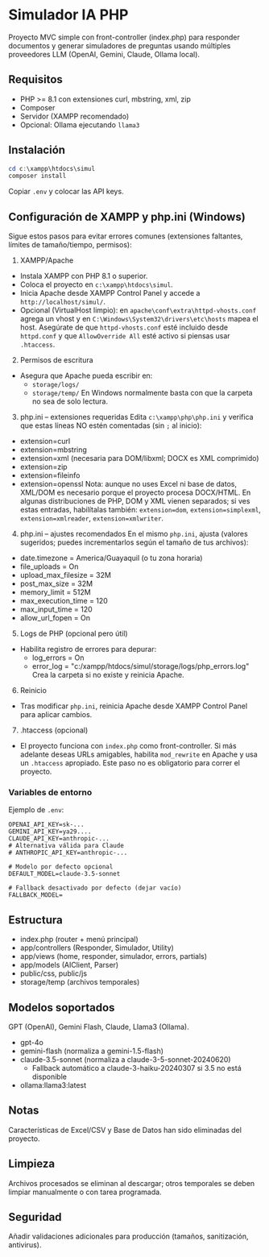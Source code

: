 # Simulador IA PHP

Proyecto MVC simple con front-controller (index.php) para responder documentos y generar simuladores de preguntas usando múltiples proveedores LLM (OpenAI, Gemini, Claude, Ollama local).

## Requisitos
- PHP >= 8.1 con extensiones curl, mbstring, xml, zip
- Composer
- Servidor (XAMPP recomendado)
- Opcional: Ollama ejecutando `llama3`

## Instalación
```powershell
cd c:\xampp\htdocs\simul
composer install
```
Copiar `.env` y colocar las API keys.

## Configuración de XAMPP y php.ini (Windows)

Sigue estos pasos para evitar errores comunes (extensiones faltantes, límites de tamaño/tiempo, permisos):

1) XAMPP/Apache
- Instala XAMPP con PHP 8.1 o superior.
- Coloca el proyecto en `c:\xampp\htdocs\simul`.
- Inicia Apache desde XAMPP Control Panel y accede a `http://localhost/simul/`.
- Opcional (VirtualHost limpio): en `apache\conf\extra\httpd-vhosts.conf` agrega un vhost y en `C:\Windows\System32\drivers\etc\hosts` mapea el host. Asegúrate de que `httpd-vhosts.conf` esté incluido desde `httpd.conf` y que `AllowOverride All` esté activo si piensas usar `.htaccess`.

2) Permisos de escritura
- Asegura que Apache pueda escribir en:
	- `storage/logs/`
	- `storage/temp/`
	En Windows normalmente basta con que la carpeta no sea de solo lectura.

3) php.ini – extensiones requeridas
Edita `c:\xampp\php\php.ini` y verifica que estas líneas NO estén comentadas (sin `;` al inicio):
- extension=curl
- extension=mbstring
- extension=xml  (necesaria para DOM/libxml; DOCX es XML comprimido)
- extension=zip
- extension=fileinfo
- extension=openssl
Nota: aunque no uses Excel ni base de datos, XML/DOM es necesario porque el proyecto procesa DOCX/HTML. En algunas distribuciones de PHP, DOM y XML vienen separados; si ves estas entradas, habilítalas también: `extension=dom`, `extension=simplexml`, `extension=xmlreader`, `extension=xmlwriter`.

4) php.ini – ajustes recomendados
En el mismo `php.ini`, ajusta (valores sugeridos; puedes incrementarlos según el tamaño de tus archivos):
- date.timezone = America/Guayaquil
  (o tu zona horaria)
- file_uploads = On
- upload_max_filesize = 32M
- post_max_size = 32M
- memory_limit = 512M
- max_execution_time = 120
- max_input_time = 120
- allow_url_fopen = On

5) Logs de PHP (opcional pero útil)
- Habilita registro de errores para depurar:
	- log_errors = On
	- error_log = "c:/xampp/htdocs/simul/storage/logs/php_errors.log"
	Crea la carpeta si no existe y reinicia Apache.

6) Reinicio
- Tras modificar `php.ini`, reinicia Apache desde XAMPP Control Panel para aplicar cambios.

7) .htaccess (opcional)
- El proyecto funciona con `index.php` como front-controller. Si más adelante deseas URLs amigables, habilita `mod_rewrite` en Apache y usa un `.htaccess` apropiado. Este paso no es obligatorio para correr el proyecto.

### Variables de entorno

Ejemplo de `.env`:

```
OPENAI_API_KEY=sk-...
GEMINI_API_KEY=ya29....
CLAUDE_API_KEY=anthropic-...
# Alternativa válida para Claude
# ANTHROPIC_API_KEY=anthropic-...

# Modelo por defecto opcional
DEFAULT_MODEL=claude-3.5-sonnet

# Fallback desactivado por defecto (dejar vacío)
FALLBACK_MODEL=
```

## Estructura
- index.php (router + menú principal)
- app/controllers (Responder, Simulador, Utility)
- app/views (home, responder, simulador, errors, partials)
- app/models (AIClient, Parser)
- public/css, public/js
- storage/temp (archivos temporales)

## Modelos soportados
GPT (OpenAI), Gemini Flash, Claude, Llama3 (Ollama).

- gpt-4o
- gemini-flash (normaliza a gemini-1.5-flash)
- claude-3.5-sonnet (normaliza a claude-3-5-sonnet-20240620)
	- Fallback automático a claude-3-haiku-20240307 si 3.5 no está disponible
- ollama:llama3:latest

## Notas
Características de Excel/CSV y Base de Datos han sido eliminadas del proyecto.

## Limpieza
Archivos procesados se eliminan al descargar; otros temporales se deben limpiar manualmente o con tarea programada.

## Seguridad
Añadir validaciones adicionales para producción (tamaños, sanitización, antivirus).
